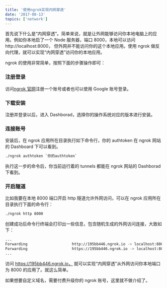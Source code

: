 ```yaml
---
title: '使用ngrok实现内网穿透'
date: '2017-08-13'
topics: ['network']
---
```


首先说下什么是“内网穿透”。简单来说，就是让外网能够访问你本地电脑上的应用。例如你本地启了一个 Node 服务器，端口 8000，本地可以访问 http://localhost:8000，
但外网并不能访问你的这个本地应用。使用 ngrok 做反向代理，就可以实现“内网穿透”访问你的本地应用。

ngrok 的使用非常简单，按照下面的步骤操作即可：

### 注册登录

访问[ngrok 官网](https://ngrok.com/)注册一个账号或者也可以使用 Google 账号登录。

### 下载安装

注册并登录以后，进入 Dashborad，选择你的操作系统对应的版本进行安装。

### 连接账号

安装后，在 ngrok 应用所在目录执行如下命令行，你的 authtoken 在 ngrok 网站的 Dashboard 下可以看到。

```bash
./ngrok authtoken `你的authtoken`
```

执行这一步的命令后，你当前运行着的 tunnels 都能在 ngrok 网站的 Dashborad 下看到。

### 开启隧道

比如我要在本地 8000 端口开启 http 隧道允许外网访问，可以在 ngrok 应用所在目录执行下面的命令行：

```bash
./ngrok http 8000
```

创建成功后命令行终端会打印出一些信息，包含随机生成的外网访问连接，大致如下：

```bash
...
Forwarding                    http://195bb446.ngrok.io -> localhost:8000
Forwarding                    https://195bb446.ngrok.io -> localhost:8000
...
```

访问 https://195bb446.ngrok.io，
就可以实现“内网穿透”从外网访问你本地端口为 8000 的应用了。就这么简单。

如果想要自定义域名，需要付费升级你的 ngrok 账号，这里就不做介绍了。
